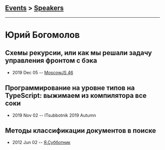 ## [Events](../README.md) > [Speakers](../speakers.md)
---

# Юрий Богомолов

## Схемы рекурсии, или как мы решали задачу управления фронтом с бэка
- 2019 Dec 05 -- [MoscowJS 46](https://youtu.be/MD49vFaQ4QA)    
## Программирование на уровне типов на TypeScript: выжимаем из компилятора все соки
- 2019 Nov 02 -- ITsubbotnik 2019 Autumn    
## Методы классификации документов в поиске
- 2012 Jun 02 -- [Я.Субботник](https://events.yandex.ru/lib/talks/92/)    
